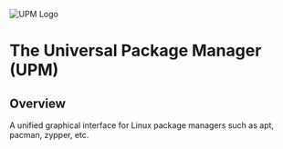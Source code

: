 ![UPM Logo](https://github.com/howardjs/Unified-Package-Manager/blob/main/upm.png)

# The Universal Package Manager (UPM)

## Overview

A unified graphical interface for Linux package managers such as apt, pacman, zypper, etc.
